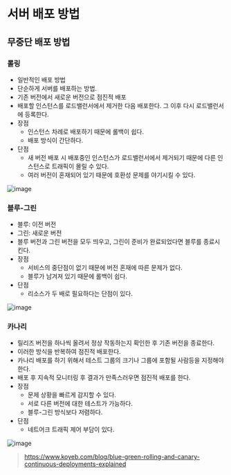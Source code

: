 # 서버 배포 방법

## 무중단 배포 방법

### 롤링

- 일반적인 배포 방법
- 단순하게 서버를 배포하는 방법.
- 기존 버전에서 새로운 버전으로 점진적 배포
- 배포할 인스턴스를 로드밸런서에서 제거한 다음 배포한다. 그 이후 다시 로드밸런서에 등록한다.
- 장점
  - 인스턴스 차례로 배포하기 때문에 롤백이 쉽다.
  - 배포 방식이 간단하다.
- 단점
  - 새 버전 배포 시 배포중인 인스턴스가 로드밸런서에서 제거되기 때문에 다른 인스턴스로 트래픽이 몰릴 수 있다.
  - 여러 버전이 혼재되어 있기 때문에 호환성 문제를 야기시킬 수 있다.

![image](https://user-images.githubusercontent.com/29697310/175809249-af2dc59d-d8ae-408e-b106-c96919097142.png)

### 블루-그린

- 블루: 이전 버전
- 그린: 새로운 버전
- 블루 버전과 그린 버전을 모두 띄우고, 그린이 준비가 완료되었다면 블루를 종료시킨다.
- 장점
  - 서비스의 중단점이 없기 때문에 버전 혼재에 따른 문제가 없다.
  - 블루가 남겨져 있기 때문에 롤백이 쉽다.
- 단점
  - 리소스가 두 배로 필요하다는 단점이 있다.

![image](https://user-images.githubusercontent.com/29697310/175809259-a8e9cb52-ead6-4e60-8d25-d3f4ea2d5faf.png)

### 카나리

- 릴리즈 버전을 하나씩 올려서 정상 작동하는지 확인한 후 기존 버전을 종료한다.
- 이러한 방식을 반복하여 점진적 배포한다.
- 카나리 배포를 하기 위해서 테스트 그룹의 크기나 그룹에 포함될 사람등을 지정해야 한다.
- 배포 후 지속적 모니터링 후 결과가 만족스러우면 점진적 배포를 한다.
- 장점
  - 문제 상황을 빠르게 감지할 수 있다.
  - 서로 다른 버전에 대한 테스트가 가능하다.
  - 블루-그린 방식보다 저렴하다.
- 단점
  - 네트어크 트래픽 제어 부담이 있다.

![image](https://user-images.githubusercontent.com/29697310/175809263-99d503f4-180f-400f-ad0e-df4a35bd63b5.png)

> https://www.koyeb.com/blog/blue-green-rolling-and-canary-continuous-deployments-explained
